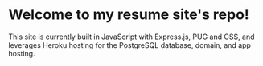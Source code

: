 # Welcome to my resume site's repo!

This site is currently built in JavaScript with Express.js, PUG and CSS, and leverages Heroku hosting for the PostgreSQL database, domain, and app hosting.
